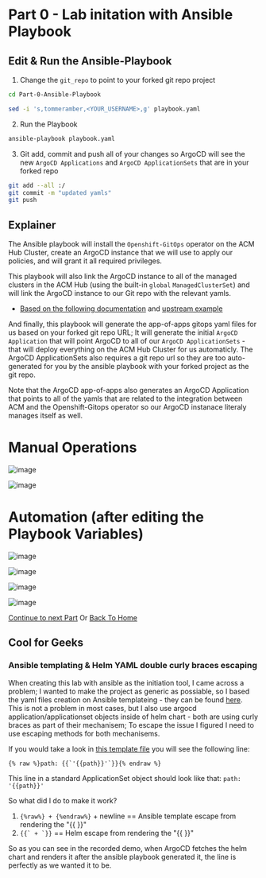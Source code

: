 # Part 0 - Lab initation with Ansible Playbook

## Edit & Run the Ansible-Playbook 
1. Change the `git_repo` to point to your forked git repo project
```bash
cd Part-0-Ansible-Playbook

sed -i 's,tommeramber,<YOUR_USERNAME>,g' playbook.yaml
```
2. Run the Playbook
```bash
ansible-playbook playbook.yaml
```
3. Git add, commit and push all of your changes so ArgoCD will see the new `ArgoCD Applications` and `ArgoCD ApplicationSets` that are in your forked repo
```bash
git add --all :/
git commit -m "updated yamls"
git push
```


## Explainer
The Ansible playbook will install the `Openshift-GitOps` operator on the ACM Hub Cluster, create an ArgoCD instance that we will use to apply our policies, and will grant it all required privileges. 

This playbook will also link the ArgoCD instance to all of the managed clusters in the ACM Hub (using the built-in `global` `ManagedClusterSet`) and will link the ArgoCD instance to our Git repo with the relevant yamls.

* [Based on the following documentation](https://access.redhat.com/documentation/en-us/red_hat_advanced_cluster_management_for_kubernetes/2.7/html-single/applications/index#gitops-config) and [upstream example](https://github.com/stolostron/multicloud-integrations/tree/main/examples/openshift-gitops)

And finally, this playbook will generate the app-of-apps gitops yaml files for us based on your forked git repo URL; It will generate the initial `ArgoCD Application` that will point ArgoCD to all of our `ArgoCD ApplicationSets` - that will deploy everything on the ACM Hub Cluster for us automaticly. The ArgoCD ApplicationSets also requires a git repo url so they are too auto-generated for you by the ansible playbook with your forked project as the git repo. 

Note that the ArgoCD app-of-apps also generates an ArgoCD Application that points to all of the yamls that are related to the integration between ACM and the Openshift-Gitops operator so our ArgoCD instanace literaly manages itself as well.

# Manual Operations

![image](https://user-images.githubusercontent.com/60185557/231435160-1a3ec640-c63a-4b49-8781-6ddc403b5b4d.png)


![image](https://user-images.githubusercontent.com/60185557/231435268-03541753-3d85-4b62-8103-0e615950086a.png)

# Automation (after editing the Playbook Variables)

![image](https://user-images.githubusercontent.com/60185557/231435450-151e1246-693b-424c-be3b-481ad83af415.png)

![image](https://user-images.githubusercontent.com/60185557/231438966-913e4112-2efb-46b8-a898-413f91220a02.png)

![image](https://user-images.githubusercontent.com/60185557/231439012-fd8eafab-a489-4709-b107-293057eab8f6.png)

![image](https://user-images.githubusercontent.com/60185557/231439068-ff19485a-119b-4087-b034-dc7ee1b9572b.png)


[Continue to next Part](../Part-1-App-of-Apps/README.md)
Or [Back To Home](../README.md)


## Cool for Geeks
### Ansible templating & Helm YAML double curly braces escaping
When creating this lab with ansible as the initiation tool, I came across a problem; 
I wanted to make the project as generic as possiable, so I based the yaml files creation on Ansible templateing - they can be found [here](roles/deploy-app-of-apps/templates/). This is not a problem in most cases, but I also use argocd application/applicationset objects inside of helm chart - both are using curly braces as part of their mechanisem; To escape the issue I figured I need to use escaping methods for both mechanisems. 

If you would take a look in [this template file](roles/deploy-app-of-apps/templates/applicationset-security-tools.yaml.j2) you will see the following line:

```
{% raw %}path: {{`'{{path}}'`}}{% endraw %}
```

This line in a standard ApplicationSet object should look like that:
```path: '{{path}}'```

So what did I do to make it work?
1. ```{%raw%} + {%endraw%}``` + newline == Ansible template escape from rendering the "{{ }}"
2. ```{{` + `}}``` == Helm escape from rendering the "{{ }}"

So as you can see in the recorded demo, when ArgoCD fetches the helm chart and renders it after the ansible playbook generated it, the line is perfectly as we wanted it to be.
